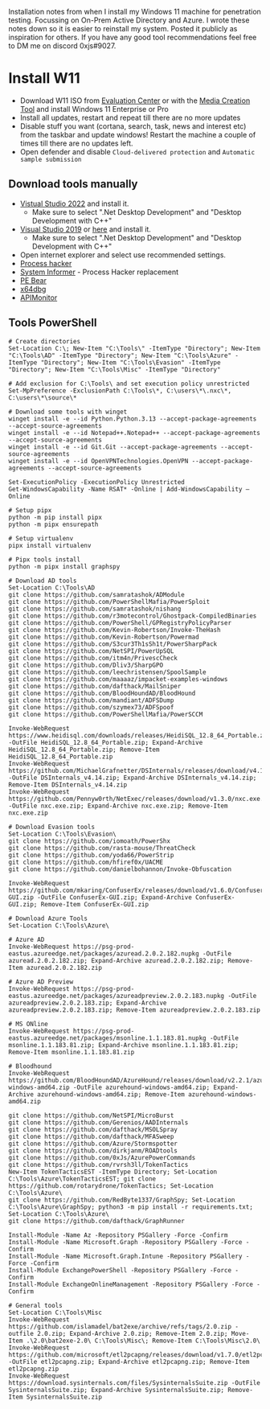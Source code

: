 Installation notes from when I install my Windows 11 machine for penetration testing. Focussing on On-Prem Active Directory and Azure. I wrote these notes down so it is easier to reinstall my system. Posted it publicly as inspiration for others. If you have any good tool recommendations feel free to DM me on discord 0xjs#9027.

# Install W11
- Download W11 ISO from [Evaluation Center](https://www.microsoft.com/en-us/evalcenter/) or with the [Media Creation Tool](https://www.microsoft.com/en-us/software-download/) and install Windows 11 Enterprise or Pro
- Install all updates, restart and repeat till there are no more updates
- Disable stuff you want (cortana, search, task, news and interest etc) from the taskbar and update windows! Restart the machine a couple of times till there are no updates left.
- Open defender and disable `Cloud-delivered protection` and `Automatic sample submission`

## Download tools manually
- [Vistual Studio 2022](https://visualstudio.microsoft.com/thank-you-downloading-visual-studio/?sku=Community&channel=Release&version=VS2022&source=VSLandingPage&cid=2030&passive=false) and install it. 
  - Make sure to select ".Net Desktop Development" and "Desktop Development with C++"
- [Visual Studio 2019](https://visualstudio.microsoft.com/thank-you-downloading-visual-studio/?sku=Community&rel=16&src=myvs&utm_medium=microsoft&utm_source=my.visualstudio.com&utm_campaign=download&utm_content=vs+community+2019) or [here](https://visualstudio.microsoft.com/vs/older-downloads/) and install it. 
  - Make sure to select ".Net Desktop Development" and "Desktop Development with C++"
- Open internet explorer and select use recommended settings.
- [Process hacker](https://processhacker.sourceforge.io/downloads.php)
- [System Informer](https://systeminformer.sourceforge.io/) - Process Hacker replacement
- [PE Bear](https://github.com/hasherezade/pe-bear-releases)
- [x64dbg](https://x64dbg.com/)
- [APIMonitor](http://www.rohitab.com/downloads)

## Tools PowerShell
```
# Create directories
Set-Location C:\; New-Item "C:\Tools\" -ItemType "Directory"; New-Item "C:\Tools\AD" -ItemType "Directory"; New-Item "C:\Tools\Azure" -ItemType "Directory"; New-Item "C:\Tools\Evasion" -ItemType "Directory"; New-Item "C:\Tools\Misc" -ItemType "Directory"

# Add exclusion for C:\Tools\ and set execution policy unrestricted
Set-MpPreference -ExclusionPath C:\Tools\*, C:\users\*\.nxc\*, C:\users\*\source\*

# Download some tools with winget
winget install -e --id Python.Python.3.13 --accept-package-agreements --accept-source-agreements
winget install -e --id Notepad++.Notepad++ --accept-package-agreements --accept-source-agreements
winget install -e --id Git.Git --accept-package-agreements --accept-source-agreements
winget install -e --id OpenVPNTechnologies.OpenVPN --accept-package-agreements --accept-source-agreements

Set-ExecutionPolicy -ExecutionPolicy Unrestricted
Get-WindowsCapability -Name RSAT* -Online | Add-WindowsCapability –Online

# Setup pipx
python -m pip install pipx
python -m pipx ensurepath

# Setup virtualenv
pipx install virtualenv

# Pipx tools install
python -m pipx install graphspy

# Download AD tools
Set-Location C:\Tools\AD
git clone https://github.com/samratashok/ADModule
git clone https://github.com/PowerShellMafia/PowerSploit
git clone https://github.com/samratashok/nishang
git clone https://github.com/r3motecontrol/Ghostpack-CompiledBinaries
git clone https://github.com/PowerShell/GPRegistryPolicyParser
git clone https://github.com/Kevin-Robertson/Invoke-TheHash
git clone https://github.com/Kevin-Robertson/Powermad
git clone https://github.com/S3cur3Th1sSh1t/PowerSharpPack
git clone https://github.com/NetSPI/PowerUpSQL
git clone https://github.com/itm4n/PrivescCheck
git clone https://github.com/Dliv3/SharpGPO
git clone https://github.com/leechristensen/SpoolSample
git clone https://github.com/maaaaz/impacket-examples-windows
git clone https://github.com/dafthack/MailSniper
git clone https://github.com/BloodHoundAD/BloodHound
git clone https://github.com/mandiant/ADFSDump
git clone https://github.com/szymex73/ADFSpoof
git clone https://github.com/PowerShellMafia/PowerSCCM

Invoke-WebRequest https://www.heidisql.com/downloads/releases/HeidiSQL_12.8_64_Portable.zip -OutFile HeidiSQL_12.8_64_Portable.zip; Expand-Archive HeidiSQL_12.8_64_Portable.zip; Remove-Item HeidiSQL_12.8_64_Portable.zip
Invoke-WebRequest https://github.com/MichaelGrafnetter/DSInternals/releases/download/v4.14/DSInternals_v4.14.zip -OutFile DSInternals_v4.14.zip; Expand-Archive DSInternals_v4.14.zip; Remove-Item DSInternals_v4.14.zip
Invoke-WebRequest https://github.com/Pennyw0rth/NetExec/releases/download/v1.3.0/nxc.exe.zip -OutFile nxc.exe.zip; Expand-Archive nxc.exe.zip; Remove-Item nxc.exe.zip

# Download Evasion tools
Set-Location C:\Tools\Evasion\
git clone https://github.com/iomoath/PowerShx
git clone https://github.com/rasta-mouse/ThreatCheck
git clone https://github.com/yoda66/PowerStrip
git clone https://github.com/hfiref0x/UACME
git clone https://github.com/danielbohannon/Invoke-Obfuscation

Invoke-WebRequest https://github.com/mkaring/ConfuserEx/releases/download/v1.6.0/ConfuserEx-GUI.zip -OutFile ConfuserEx-GUI.zip; Expand-Archive ConfuserEx-GUI.zip; Remove-Item ConfuserEx-GUI.zip

# Download Azure Tools
Set-Location C:\Tools\Azure\

# Azure AD
Invoke-WebRequest https://psg-prod-eastus.azureedge.net/packages/azuread.2.0.2.182.nupkg -OutFile azuread.2.0.2.182.zip; Expand-Archive azuread.2.0.2.182.zip; Remove-Item azuread.2.0.2.182.zip

# Azure AD Preview
Invoke-WebRequest https://psg-prod-eastus.azureedge.net/packages/azureadpreview.2.0.2.183.nupkg -OutFile azureadpreview.2.0.2.183.zip; Expand-Archive azureadpreview.2.0.2.183.zip; Remove-Item azureadpreview.2.0.2.183.zip

# MS ONline
Invoke-WebRequest https://psg-prod-eastus.azureedge.net/packages/msonline.1.1.183.81.nupkg -OutFile msonline.1.1.183.81.zip; Expand-Archive msonline.1.1.183.81.zip; Remove-Item msonline.1.1.183.81.zip

# Bloodhound
Invoke-WebRequest https://github.com/BloodHoundAD/AzureHound/releases/download/v2.2.1/azurehound-windows-amd64.zip -OutFile azurehound-windows-amd64.zip; Expand-Archive azurehound-windows-amd64.zip; Remove-Item azurehound-windows-amd64.zip

git clone https://github.com/NetSPI/MicroBurst
git clone https://github.com/Gerenios/AADInternals
git clone https://github.com/dafthack/MSOLSpray
git clone https://github.com/dafthack/MFASweep
git clone https://github.com/Azure/Stormspotter
git clone https://github.com/dirkjanm/ROADtools
git clone https://github.com/0xJs/AzurePowerCommands
git clone https://github.com/rvrsh3ll/TokenTactics
New-Item TokenTacticsEST -ItemType Directory; Set-Location C:\Tools\Azure\TokenTacticsEST; git clone https://github.com/rotarydrone/TokenTactics; Set-Location C:\Tools\Azure\
git clone https://github.com/RedByte1337/GraphSpy; Set-Location C:\Tools\Azure\GraphSpy; python3 -m pip install -r requirements.txt; Set-Location C:\Tools\Azure\
git clone https://github.com/dafthack/GraphRunner

Install-Module -Name Az -Repository PSGallery -Force -Confirm
Install-Module -Name Microsoft.Graph -Repository PSGallery -Force -Confirm
Install-Module -Name Microsoft.Graph.Intune -Repository PSGallery -Force -Confirm
Install-Module ExchangePowerShell -Repository PSGallery -Force -Confirm
Install-Module ExchangeOnlineManagement -Repository PSGallery -Force -Confirm

# General tools
Set-Location C:\Tools\Misc
Invoke-WebRequest https://github.com/islamadel/bat2exe/archive/refs/tags/2.0.zip -outfile 2.0.zip; Expand-Archive 2.0.zip; Remove-Item 2.0.zip; Move-Item .\2.0\bat2exe-2.0\ C:\Tools\Misc\; Remove-Item C:\Tools\Misc\2.0\
Invoke-WebRequest https://github.com/microsoft/etl2pcapng/releases/download/v1.7.0/etl2pcapng.zip -OutFile etl2pcapng.zip; Expand-Archive etl2pcapng.zip; Remove-Item etl2pcapng.zip
Invoke-WebRequest https://download.sysinternals.com/files/SysinternalsSuite.zip -OutFile SysinternalsSuite.zip; Expand-Archive SysinternalsSuite.zip; Remove-Item SysinternalsSuite.zip
```
